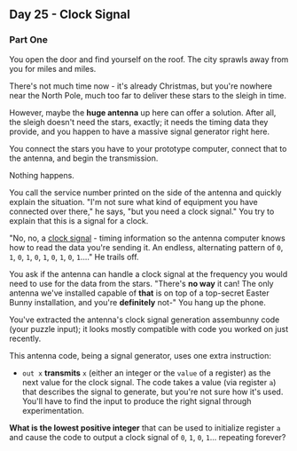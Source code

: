 ## Day 25 - Clock Signal
### Part One

You open the door and find yourself on the roof. The city sprawls away from you for miles and
miles.

There's not much time now - it's already Christmas, but you're nowhere near the North Pole, much
too far to deliver these stars to the sleigh in time.

However, maybe the **huge antenna** up here can offer a solution. After all, the sleigh doesn't
need the stars, exactly; it needs the timing data they provide, and you happen to have a massive
signal generator right here.

You connect the stars you have to your prototype computer, connect that to the antenna, and begin
the transmission.

Nothing happens.

You call the service number printed on the side of the antenna and quickly explain the situation.
"I'm not sure what kind of equipment you have connected over there," he says, "but you need a
clock signal." You try to explain that this is a signal for a clock.

"No, no, a [clock signal][1] - timing information so the antenna computer knows how to read the
data you're sending it. An endless, alternating pattern of `0`, `1`, `0`, `1`, `0`, `1`, `0`, `1`,
`0`, `1`...." He trails off.

You ask if the antenna can handle a clock signal at the frequency you would need to use for the
data from the stars. "There's **no way** it can! The only antenna we've installed capable of
**that** is on top of a top-secret Easter Bunny installation, and you're **definitely** not-"
You hang up the phone.

You've extracted the antenna's clock signal generation assembunny code (your puzzle input);
it looks mostly compatible with code you worked on just recently.

This antenna code, being a signal generator, uses one extra instruction:

 * `out x` **transmits** `x` (either an integer or the `value` of a register) as the next value for
    the clock signal. The code takes a value (via register `a`) that describes the signal to
    generate, but you're not sure how it's used. You'll have to find the input to produce the
    right signal through experimentation.

**What is the lowest positive integer** that can be used to initialize register `a` and cause the
code to output a clock signal of `0`, `1`, `0`, `1`... repeating forever?


[1]: https://en.wikipedia.org/wiki/Clock_signal
[2]: ../day_12
[3]: ../day_23
